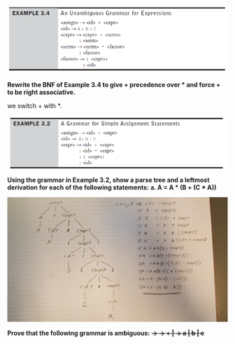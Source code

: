 ![](.\img\24.png)

**Rewrite the BNF of Example 3.4 to give + precedence over * and force + to be right associative.**

we switch + with *. 



![](.\img\25.png)

**Using the grammar in Example 3.2, show a parse tree and a leftmost derivation for each of the following statements:**
	**a. A = A * (B + (C * A))**

![](.\img\26.jpg)



**Prove that the following grammar is ambiguous:**
**<S> → <A>**
**<A> → <A> + <A> | <id>**
**<id> → a | b | c**